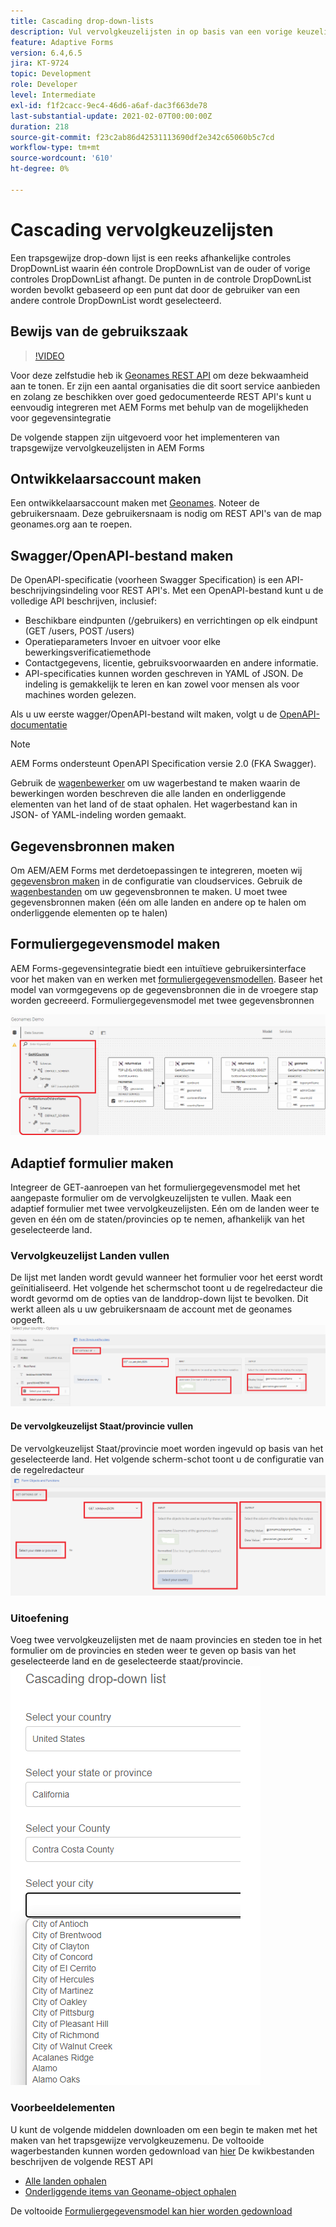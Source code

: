 ```yaml
---
title: Cascading drop-down-lists
description: Vul vervolgkeuzelijsten in op basis van een vorige keuzelijst.
feature: Adaptive Forms
version: 6.4,6.5
jira: KT-9724
topic: Development
role: Developer
level: Intermediate
exl-id: f1f2cacc-9ec4-46d6-a6af-dac3f663de78
last-substantial-update: 2021-02-07T00:00:00Z
duration: 218
source-git-commit: f23c2ab86d42531113690df2e342c65060b5c7cd
workflow-type: tm+mt
source-wordcount: '610'
ht-degree: 0%

---
```


# Cascading vervolgkeuzelijsten

Een trapsgewijze drop-down lijst is een reeks afhankelijke controles DropDownList waarin één controle DropDownList van de ouder of vorige controles DropDownList afhangt. De punten in de controle DropDownList worden bevolkt gebaseerd op een punt dat door de gebruiker van een andere controle DropDownList wordt geselecteerd.

## Bewijs van de gebruikszaak

>[!VIDEO](https://video.tv.adobe.com/v/340344?quality=12&learn=on)

Voor deze zelfstudie heb ik [Geonames REST API](http://api.geonames.org/) om deze bekwaamheid aan te tonen.
Er zijn een aantal organisaties die dit soort service aanbieden en zolang ze beschikken over goed gedocumenteerde REST API&#39;s kunt u eenvoudig integreren met AEM Forms met behulp van de mogelijkheden voor gegevensintegratie

De volgende stappen zijn uitgevoerd voor het implementeren van trapsgewijze vervolgkeuzelijsten in AEM Forms

## Ontwikkelaarsaccount maken

Een ontwikkelaarsaccount maken met [Geonames](https://www.geonames.org/login). Noteer de gebruikersnaam. Deze gebruikersnaam is nodig om REST API&#39;s van de map geonames.org aan te roepen.

## Swagger/OpenAPI-bestand maken

De OpenAPI-specificatie (voorheen Swagger Specification) is een API-beschrijvingsindeling voor REST API&#39;s. Met een OpenAPI-bestand kunt u de volledige API beschrijven, inclusief:

* Beschikbare eindpunten (/gebruikers) en verrichtingen op elk eindpunt (GET /users, POST /users)
* Operatieparameters Invoer en uitvoer voor elke bewerkingsverificatiemethode
* Contactgegevens, licentie, gebruiksvoorwaarden en andere informatie.
* API-specificaties kunnen worden geschreven in YAML of JSON. De indeling is gemakkelijk te leren en kan zowel voor mensen als voor machines worden gelezen.

Als u uw eerste wagger/OpenAPI-bestand wilt maken, volgt u de [OpenAPI-documentatie](https://swagger.io/docs/specification/2-0/basic-structure/)

>[!NOTE]
> AEM Forms ondersteunt OpenAPI Specification versie 2.0 (FKA Swagger).

Gebruik de [wagenbewerker](https://editor.swagger.io/) om uw wagerbestand te maken waarin de bewerkingen worden beschreven die alle landen en onderliggende elementen van het land of de staat ophalen. Het wagerbestand kan in JSON- of YAML-indeling worden gemaakt.

## Gegevensbronnen maken

Om AEM/AEM Forms met derdetoepassingen te integreren, moeten wij [gegevensbron maken](https://experienceleague.adobe.com/docs/experience-manager-learn/forms/ic-web-channel-tutorial/parttwo.html) in de configuratie van cloudservices. Gebruik de [wagenbestanden](assets/geonames-swagger-files.zip) om uw gegevensbronnen te maken.
U moet twee gegevensbronnen maken (één om alle landen en andere op te halen om onderliggende elementen op te halen)


## Formuliergegevensmodel maken

AEM Forms-gegevensintegratie biedt een intuïtieve gebruikersinterface voor het maken van en werken met [formuliergegevensmodellen](https://experienceleague.adobe.com/docs/experience-manager-65/forms/form-data-model/create-form-data-models.html). Baseer het model van vormgegevens op de gegevensbronnen die in de vroegere stap worden gecreeerd. Formuliergegevensmodel met twee gegevensbronnen

![fdm](assets/geonames-fdm.png)


## Adaptief formulier maken

Integreer de GET-aanroepen van het formuliergegevensmodel met het aangepaste formulier om de vervolgkeuzelijsten te vullen.
Maak een adaptief formulier met twee vervolgkeuzelijsten. Eén om de landen weer te geven en één om de staten/provincies op te nemen, afhankelijk van het geselecteerde land.

### Vervolgkeuzelijst Landen vullen

De lijst met landen wordt gevuld wanneer het formulier voor het eerst wordt geïnitialiseerd. Het volgende het schermschot toont u de regelredacteur die wordt gevormd om de opties van de landdrop-down lijst te bevolken. Dit werkt alleen als u uw gebruikersnaam de account met de geonames opgeeft.
![landen](assets/get-countries-rule-editor.png)

#### De vervolgkeuzelijst Staat/provincie vullen

De vervolgkeuzelijst Staat/provincie moet worden ingevuld op basis van het geselecteerde land. Het volgende scherm-schot toont u de configuratie van de regelredacteur
![state-Province-options](assets/state-province-options.png)

### Uitoefening

Voeg twee vervolgkeuzelijsten met de naam provincies en steden toe in het formulier om de provincies en steden weer te geven op basis van het geselecteerde land en de geselecteerde staat/provincie.
![oefening](assets/cascading-drop-down-exercise.png)


### Voorbeeldelementen

U kunt de volgende middelen downloaden om een begin te maken met het maken van het trapsgewijze vervolgkeuzemenu. De voltooide wagerbestanden kunnen worden gedownload van [hier](assets/geonames-swagger-files.zip)
De kwikbestanden beschrijven de volgende REST API
* [Alle landen ophalen](http://api.geonames.org/countryInfoJSON?username=yourusername)
* [Onderliggende items van Geoname-object ophalen](http://api.geonames.org/children?formatted=true&amp;geonameId=6252001&amp;username=yourusername)

De voltooide [Formuliergegevensmodel kan hier worden gedownload](assets/geonames-api-form-data-model.zip)
